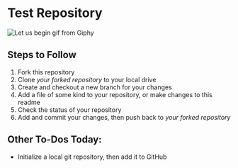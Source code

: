 # Test Repository

![Let us begin gif from Giphy](https://media.giphy.com/media/RkDUsuOjixG9NmfbBj/giphy.gif)

## Steps to Follow

1. Fork this repository
2. Clone _your forked repository_ to your local drive
3. Create and checkout a new branch for your changes
4. Add a file of some kind to your repository, or make changes to this readme
5. Check the status of your repository
6. Add and commit your changes, then push back to _your forked repository_ 

## Other To-Dos Today:

- Initialize a local git repository, then add it to GitHub
